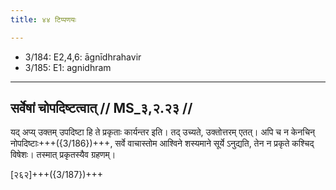 ```yaml
---
title: ४४ टिप्पणयः

---
```

- 3/184: E2,4,6: āgnīdhrahavir
- 3/185: E1: agnidhram

____________________________________________


## सर्वेषां चोपदिष्टत्वात् // MS_३,२.२३ //

यद् अप्य् उक्तम् उपदिष्टा हि ते प्रकृताः कार्यन्तर इति। तद् उच्यते, उक्तोत्तरम् एतत्। अपि च न केनचिन् नोपदिष्टाः+++({3/186})+++, सर्वे वाचास्तोम आश्विने शस्यमाने सूर्ये ऽनुद्यति, तेन न प्रकृते कश्चिद् विषेशः। तस्मात् प्रकृतस्यैव ग्रहणम्।

[२६२]+++({3/187})+++
